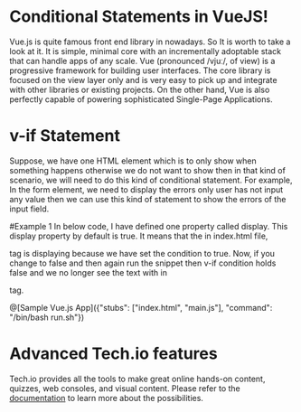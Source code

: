 # Conditional Statements in VueJS!

Vue.js is quite famous front end library in nowadays. So It is worth to take a look at it. It is simple, minimal core with an incrementally adoptable stack that can handle apps of any scale. Vue (pronounced /vjuː/, of view) is a progressive framework for building user interfaces. The core library is focused on the view layer only and is very easy to pick up and integrate with other libraries or existing projects. On the other hand, Vue is also perfectly capable of powering sophisticated Single-Page Applications.

# v-if Statement
Suppose, we have one HTML element which is to only show when something happens otherwise we do not want to show then in that kind of scenario, we will need to do this kind of conditional statement.
For example, In the form element, we need to display the errors only user has not input any value then we can use this kind of statement to show the errors of the input field.

#Example 1
In below code, I have defined one property called display. This display property by default is true. It means that the in index.html file, <p> tag is displaying because we have set the condition to true. Now, if you change to false and then again run the snippet then v-if condition holds false and we no longer see the text with in <p> tag.

@[Sample Vue.js App]({"stubs": ["index.html", "main.js"], "command": "/bin/bash run.sh"})

# Advanced Tech.io features

Tech.io provides all the tools to make great online hands-on content, quizzes, web consoles, and visual content. Please refer to the [documentation](https://tech.io/doc) to learn more about the possibilities.
